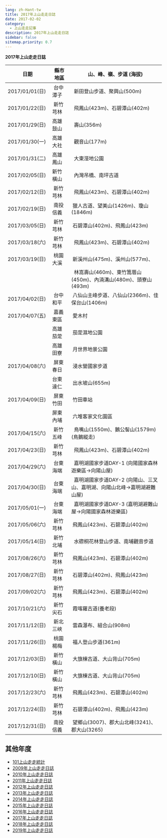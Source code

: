 ```yaml
---
lang: zh-Hant-tw
title: 2017年上山走走日誌
date: 2017-02-02
category: 
  - 上山走走記事
description: 2017年上山走走日誌
sidebar: false
sitemap.priority: 0.7
---
```


**2017年上山走走日誌**

<!-- more -->

| 日期           | 縣市地區 | 山、峰、嶺、步道 (海拔)                 | 
| -------------- | ------ | ------------------------------------ | 
| 2017/01/01(日) | 台中潭子  |  新田登山步道、聚興山(500m)  
| 2017/01/22(日) | 新竹芎林  |  飛鳳山(423m)、石碧潭山(402m)  
| 2017/01/29(日) | 高雄鼓山  |  壽山(356m)  
| 2017/01/30(一) | 高雄大社  |  觀音山(177m)  
| 2017/01/31(二) | 高雄鳳山  |  大東溼地公園  
| 2017/02/05(日) | 新竹橫山  |  內灣吊橋、南坪古道  
| 2017/02/12(日) | 新竹芎林  |  飛鳳山(423m)、石碧潭山(402m)  
| 2017/02/19(日) | 南投信義  |  獵人古道、望美山(1426m)、瓊山(1846m)  
| 2017/03/05(日) | 新竹芎林  |  石碧潭山(402m)、飛鳳山(423m)  
| 2017/03/18(六) | 新竹芎林  |  飛鳳山(423m)、石碧潭山(402m)  
| 2017/03/19(日) | 桃園大溪  |  新溪州山(475m)、溪州山(577m)、  
|                |         |   林嵩壽山(460m)、東竹篙厝山(450m)、內湳溝山(480m)、頭寮山(493m)  
| 2017/04/02(日) | 台中和平  |  八仙山主峰步道、八仙山(2366m)、佳保台山(1406m)  
| 2017/04/07(五) | 嘉義東區  |  愛木村  
|                | 高雄茄萣  |  茄萣濕地公園  
|                | 高雄田寮  |  月世界地景公園  
| 2017/04/08(六) | 屏東春日  |  浸水營國家步道  
|                | 台東達仁  |  出水坡山(655m)  
| 2017/04/09(日) | 屏東竹田  |  竹田車站  
|                | 屏東內埔  |  六堆客家文化園區  
| 2017/04/15(六) | 新竹五峰  |  鳥嘴山(1550m)、鵝公髻山(1579m)(鳥鵝縱走)  
| 2017/04/23(日) | 新竹芎林  |  飛鳳山(423m)、石碧潭山(402m)  
| 2017/04/29(六) | 台東海端  |  嘉明湖國家步道DAY-1 (向陽國家森林遊樂區→向陽山屋)  
| 2017/04/30(日) | 台東海端  |  嘉明湖國家步道DAY-2 (向陽山、三叉山、嘉明湖、向陽山北峰→嘉明湖避難山屋)  
| 2017/05/01(一) | 台東海端  |  嘉明湖國家步道DAY-3 (嘉明湖避難山屋→向陽國家森林遊樂區)  
| 2017/05/06(六) | 新竹芎林  |  飛鳳山(423m)、石碧潭山(402m)  
| 2017/05/14(日) | 新竹北埔  |  水磜桐花林登山步道、南埔觀音步道  
| 2017/08/26(六) | 新竹芎林  |  飛鳳山(423m)、石碧潭山(402m)  
| 2017/08/27(日) | 新竹芎林  |  石碧潭山(402m)、飛鳳山(423m)  
| 2017/09/02(六) | 新竹芎林  |  飛鳳山(423m)、石碧潭山(402m)  
| 2017/10/21(六) | 新竹尖石  |  霞喀羅古道(養老段)  
| 2017/11/12(日) | 新北三峽  |  雲森瀑布、組合山(908m)  
| 2017/11/26(日) | 桃園楊梅  |  福人登山步道(361m)  
| 2017/12/03(日) | 新竹橫山  |  大旗棟古道、大山背山(705m)  
| 2017/12/10(日) | 新竹橫山  |  大旗棟古道、大山背山(705m)  
| 2017/12/23(六) | 新竹芎林  |  飛鳳山(423m)、石碧潭山(402m)  
| 2017/12/24(日) | 新竹芎林  |  石碧潭山(402m)、飛鳳山(423m)  
| 2017/12/31(日) | 南投信義  |  望鄉山(3007)、郡大山北峰(3241)、郡大山(3265)  

## 其他年度  
- [101上山走走統計](/posts/post-327-2010-01-02.md)
- [2009年上山走走日誌](/posts/post-382-2009-01-05.md)
- [2010年上山走走日誌](/posts/post-326-2010-01-04.md)
- [2011年上山走走日誌](/posts/post-266-2011-01-03.md)
- [2012年上山走走日誌](/posts/post-222-2012-01-03.md)
- [2013年上山走走日誌](/posts/post-171-2013-01-07.md)
- [2014年上山走走日誌](/posts/post-126-2014-01-01.md)
- [2015年上山走走日誌](/posts/post-86-2015-01-12.md)
- [2016年上山走走日誌](/posts/post-53-2016-01-04.md)
- [2017年上山走走日誌](/posts/post-34-2017-02-02.md)
- [2018年上山走走日誌](/posts/post-24-2018-01-17.md)
- [2019年上山走走日誌](/posts/post-10-2019-02-25.md)